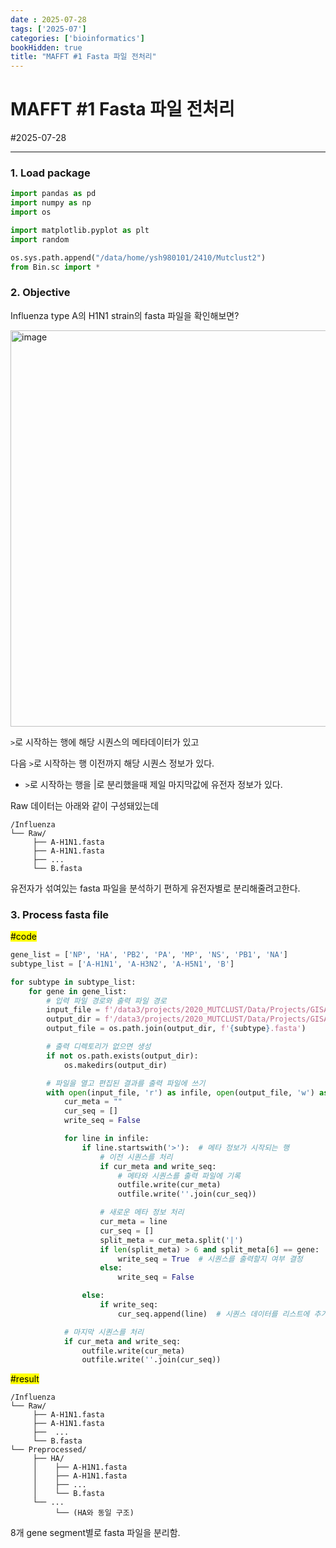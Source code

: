 ```yaml
---
date : 2025-07-28
tags: ['2025-07']
categories: ['bioinformatics']
bookHidden: true
title: "MAFFT #1 Fasta 파일 전처리"
---
```


# MAFFT #1 Fasta 파일 전처리

#2025-07-28

---

### 1. Load package

```python
import pandas as pd
import numpy as np
import os

import matplotlib.pyplot as plt
import random

os.sys.path.append("/data/home/ysh980101/2410/Mutclust2") 
from Bin.sc import *
```

###

### 2. Objective

Influenza type A의 H1N1 strain의 fasta 파일을 확인해보면?

<img width="1403" height="634" alt="image" src="https://github.com/user-attachments/assets/373e1c82-42a4-4654-828c-64ab7a6645f6" />


`>`로 시작하는 행에 해당 시퀀스의 메타데이터가 있고

다음 `>`로 시작하는 행 이전까지 해당 시퀀스 정보가 있다.

- `>`로 시작하는 행을 |로 분리했을때 제일 마지막값에 유전자 정보가 있다.

Raw 데이터는 아래와 같이 구성돼있는데

```plain text
/Influenza
└── Raw/
     ├── A-H1N1.fasta
     ├── A-H1N1.fasta
     ├── ...
     └── B.fasta
```

유전자가 섞여있는 fasta 파일을 분석하기 편하게 유전자별로 분리해줄려고한다.

###

### 3. Process fasta file

<mark>#code</mark>

```python
gene_list = ['NP', 'HA', 'PB2', 'PA', 'MP', 'NS', 'PB1', 'NA']
subtype_list = ['A-H1N1', 'A-H3N2', 'A-H5N1', 'B']

for subtype in subtype_list:
    for gene in gene_list:
        # 입력 파일 경로와 출력 파일 경로
        input_file = f'/data3/projects/2020_MUTCLUST/Data/Projects/GISAID_revision/Influenza/Raw/{subtype}.fasta'
        output_dir = f'/data3/projects/2020_MUTCLUST/Data/Projects/GISAID_revision/Influenza/Preprocessed/{gene}'
        output_file = os.path.join(output_dir, f'{subtype}.fasta')

        # 출력 디렉토리가 없으면 생성
        if not os.path.exists(output_dir):
            os.makedirs(output_dir)

        # 파일을 열고 편집된 결과를 출력 파일에 쓰기
        with open(input_file, 'r') as infile, open(output_file, 'w') as outfile:
            cur_meta = ""
            cur_seq = []
            write_seq = False

            for line in infile:
                if line.startswith('>'):  # 메타 정보가 시작되는 행
                    # 이전 시퀀스를 처리
                    if cur_meta and write_seq:
                        # 메타와 시퀀스를 출력 파일에 기록
                        outfile.write(cur_meta)
                        outfile.write(''.join(cur_seq))

                    # 새로운 메타 정보 처리
                    cur_meta = line
                    cur_seq = []
                    split_meta = cur_meta.split('|')
                    if len(split_meta) > 6 and split_meta[6] == gene:  # 7번째 값이 gene인지 확인
                        write_seq = True  # 시퀀스를 출력할지 여부 결정
                    else:
                        write_seq = False

                else:
                    if write_seq:
                        cur_seq.append(line)  # 시퀀스 데이터를 리스트에 추가

            # 마지막 시퀀스를 처리
            if cur_meta and write_seq:
                outfile.write(cur_meta)
                outfile.write(''.join(cur_seq))
```

<mark>#result</mark>

```plain text
/Influenza
└── Raw/
     ├── A-H1N1.fasta
     ├── A-H1N1.fasta
     ├──  ...
     └── B.fasta
└── Preprocessed/
     ├── HA/
     │    ├── A-H1N1.fasta
     │    ├── A-H1N1.fasta
     │    ├── ...
     │    └── B.fasta
     └── ...
          └── (HA와 동일 구조)
```

8개 gene segment별로 fasta 파일을 분리함.
